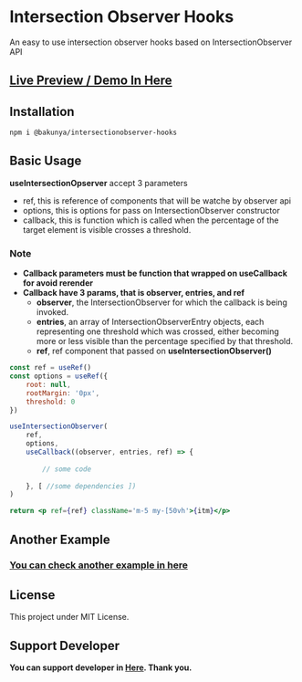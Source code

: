 # Intersection Observer Hooks
An easy to use intersection observer hooks based on IntersectionObserver API

## [Live Preview / Demo In Here](https://bakunya-intersectionobserver-hooks.netlify.app)


## Installation
```bash
npm i @bakunya/intersectionobserver-hooks
```


## Basic Usage

**useIntersectionOpserver** accept 3 parameters
- ref, this is reference of components that will be watche by observer api
- options, this is options for pass on IntersectionObserver constructor
- callback, this is function which is called when the percentage of the target element is visible crosses a threshold.

### Note
- **Callback parameters must be function that wrapped on useCallback for avoid rerender**
- **Callback have 3 params, that is observer, entries, and ref**
    - **observer**, the IntersectionObserver for which the callback is being invoked.
    - **entries**, an array of IntersectionObserverEntry objects, each representing one threshold which was crossed, either becoming more or less visible than the percentage specified by that threshold.
    - **ref**, ref component that passed on **useIntersectionObserver()**


```jsx
const ref = useRef()
const options = useRef({
    root: null,
    rootMargin: '0px',
    threshold: 0
})

useIntersectionObserver(
    ref,
    options, 
    useCallback((observer, entries, ref) => {
    
        // some code
        
    }, [ //some dependencies ])
)

return <p ref={ref} className='m-5 my-[50vh'>{itm}</p>
```

## Another Example
### [You can check another example in here](https://github.com/bakunya/intersectionobserver-hooks/tree/main/examples)

## License
This project under MIT License.

## Support Developer
**You can support developer in [Here](https://trakteer.id/bakunya/tip). Thank you.**
